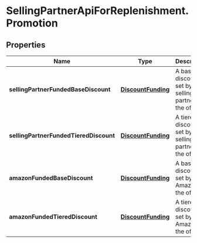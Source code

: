 # SellingPartnerApiForReplenishment.Promotion

## Properties
Name | Type | Description | Notes
------------ | ------------- | ------------- | -------------
**sellingPartnerFundedBaseDiscount** | [**DiscountFunding**](DiscountFunding.md) | A base discount set by the selling partner on the offer. | [optional] 
**sellingPartnerFundedTieredDiscount** | [**DiscountFunding**](DiscountFunding.md) | A tiered discount set by the selling partner on the offer. | [optional] 
**amazonFundedBaseDiscount** | [**DiscountFunding**](DiscountFunding.md) | A base discount set by Amazon on the offer. | [optional] 
**amazonFundedTieredDiscount** | [**DiscountFunding**](DiscountFunding.md) | A tiered discount set by Amazon on the offer. | [optional] 


